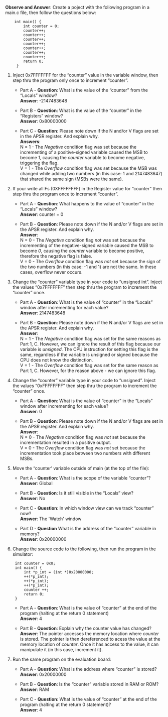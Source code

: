 **Observe and Answer**: Create a poject with the following program in a main.c file, then follow the questions below:

        int main() {
            int counter = 0;
            counter++;
            counter++;
            counter++;
            counter++;
            counter++;
            counter++;
            counter++;
            return 0;
         }

1. Inject 0x7FFFFFFF for the “counter” value in the variable window, then step thru the program only once to increment “counter”.
    * Part A - **Question**: What is the value of the “counter” from the “Locals” window?\
    **Answer**: -2147483648
    
    * Part B - **Question**: What is the value of the “counter” in the “Registers” window?\
    **Answer**: 0x80000000
    
    * Part C - **Question**: Please note down if the N and/or V flags are set in the APSR register. And explain why.\
    **Answers**:  
      N = 1 - The *Negative* condition flag was set because the incrementing of a positive-signed variable caused the MSB to become
      *1*, causing the *counter* variable to become negative, triggering the flag.   
      V = 1 - The *Overflow* condition flag was set because the MSB was changed while adding two numbers (in this case: 1 and
      2147483647) that shared the same sign (MSBs were the same).  
      
2. If your write all Fs (0XFFFFFFFF) in the Register value for “counter” then step thru the program once to increment “counter”.
    * Part A - **Question**: What happens to the value of “counter” in the “Locals” window?\
    **Answer**: counter = 0
    
    * Part B - **Question**: Please note down if the N and/or V flags are set in the APSR register. And explain why.\
    **Answer**:  
      N = 0 - The *Negative* condition flag *not* was set because the incrementing of the negative-signed variable caused the MSB to
      become *0*, causing the *counter* variable to become positive, therefore the negative flag is false.   
      V = 0 - The *Overflow* condition flag was *not* set because the sign of the two numbers (in this case: -1 and 1) are not the
      same. In these cases, overflow never occurs.
    
3. Change the “counter” variable type in your code to “unsigned int”. Inject the values “0x7FFFFFFF” then step thru the program to increment the “counter” once.
    * Part A - **Question**: What is the value of “counter” in the “Locals” window after incrementing for each value?\
    **Answer**: 2147483648
    
    * Part B - **Question**: Please note down if the N and/or V flags are set in the APSR register. And explain why.\
    **Answer**:  
      N = 1 - The *Negative* condition flag was set for the same reasons as Part 1, C. However, we can ignore the result of this
      flag because our variable is *unsigned*. The CPU instruction for setting this flag is the same, regardless if the variable is
      unsigned or signed because the CPU does not know the distinction.   
      V = 1 - The *Overflow* condition flag was set for the same reason as Part 1, C. However, for the reason above - we can ignore
      this flag. 
 
4. Change the “counter” variable type in your code to “unsigned”. Inject the values “0xFFFFFFFF” then step thru the program to increment the “counter” once.
    * Part A - **Question**: What is the value of “counter” in the “Locals” window after incrementing for each value?\
    **Answer**: 0
    
    * Part B - **Question**: Please note down if the N and/or V flags are set in the APSR register. And explain why.\
    **Answer**:  
      N = 0 - The *Negative* condition flag was *not* set because the incrementation resulted in a positive output.   
      V = 0 - The *Overflow* condition flag was *not* set because the incrementation took place between two numbers with different
      MSBs. 
    
5. Move the “counter’ variable outside of main (at the top of the file):
    * Part A - **Question**: What is the scope of the variable “counter”?\
    **Answer**: Global
    
    * Part B - **Question**: Is it still visible in the “Locals” view?\
    **Answer**: No
    
    * Part C - **Question**: In which window view can we track “counter” now?\
    **Answer**: The 'Watch' window
    
    * Part D - **Question** What is the address of the “counter” variable in memory?\
    **Answer**: 0x20000000
    
6. Change the source code to the following, then run the program in the simulator:

        int counter = 0x0;
        int main() {
            int *p_int = (int *)0x20000000;
            ++(*p_int);
            ++(*p_int);
            ++(*p_int);
            counter ++;
            return 0;
        }
        
   * Part A - **Question**: What is the value of “counter” at the end of the program (halting at the return 0 statement)\
    **Answer**: 4
    
    * Part B - **Question**: Explain why the counter value has changed?\
    **Answer**: The pointer accesses the memory location where *counter* is stored. The pointer is then dereferenced to acess the
    value at the memory location of *counter*. Once it has access to the value, it can manipulate it (in this case, increment it). 
    
7. Run the same program on the evaluation board:
    * Part A - **Question**: What is the address where “counter” is stored?\
    **Answer**: 0x20000000
    
    * Part B - **Question**: Is the “counter” variable stored in RAM or ROM?\
    **Answer**: RAM
    
    * Part C - **Question**: What is the value of “counter” at the end of the program (halting at the return 0 statement)?\
    **Answer**: 4
    
    
    
 
    

